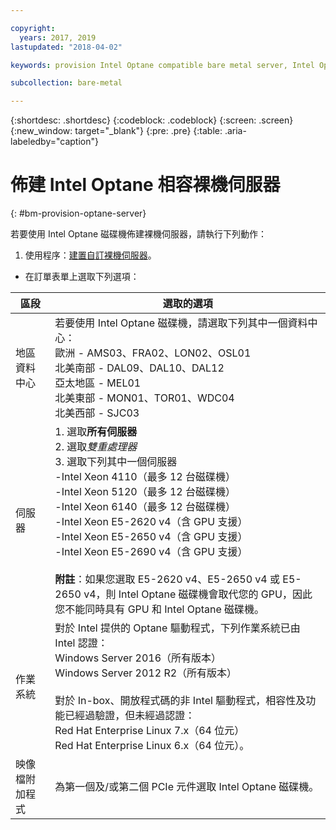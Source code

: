 ```yaml
---

copyright:
  years: 2017, 2019
lastupdated: "2018-04-02"

keywords: provision Intel Optane compatible bare metal server, Intel Optane, optane 

subcollection: bare-metal

---
```


{:shortdesc: .shortdesc}
{:codeblock: .codeblock}
{:screen: .screen}
{:new_window: target="_blank"}
{:pre: .pre}
{:table: .aria-labeledby="caption"}

# 佈建 Intel Optane 相容裸機伺服器
{: #bm-provision-optane-server}

若要使用 Intel Optane 磁碟機佈建裸機伺服器，請執行下列動作：
1. 使用程序：[建置自訂裸機伺服器](/docs/infrastructure/bare-metal?topic=bare-metal-ordering-baremetal-server)。
* 在訂單表單上選取下列選項：

|區段|選取的選項
|------|------|
|地區資料中心|若要使用 Intel Optane 磁碟機，請選取下列其中一個資料中心：<br>歐洲 - AMS03、FRA02、LON02、OSL01<br>北美南部 - DAL09、DAL10、DAL12<br>亞太地區 - MEL01<br>北美東部 - MON01、TOR01、WDC04<br>北美西部 - SJC03<br>|
|伺服器|1. 選取**所有伺服器**<br>2. 選取*雙重處理器*<br>3. 選取下列其中一個伺服器<br>-Intel Xeon 4110（最多 12 台磁碟機）<br>-Intel Xeon 5120（最多 12 台磁碟機）<br>-Intel Xeon 6140（最多 12 台磁碟機）<br>-Intel Xeon E5-2620 v4（含 GPU 支援）<br>-Intel Xeon E5-2650 v4（含 GPU 支援）<br>-Intel Xeon E5-2690 v4（含 GPU 支援）<br><br>  **附註**：如果您選取 E5-2620 v4、E5-2650 v4 或 E5-2650 v4，則 Intel Optane 磁碟機會取代您的 GPU，因此您不能同時具有 GPU 和 Intel Optane 磁碟機。|
|作業系統|對於 Intel 提供的 Optane 驅動程式，下列作業系統已由 Intel 認證：<br>Windows Server 2016（所有版本）<br>Windows Server 2012 R2（所有版本）<br><br>對於 In-box、開放程式碼的非 Intel 驅動程式，相容性及功能已經過驗證，但未經過認證：<br>Red Hat Enterprise Linux 7.x（64 位元）<br>Red Hat Enterprise Linux 6.x（64 位元）。
|映像檔附加程式|為第一個及/或第二個 PCIe 元件選取 Intel Optane 磁碟機。|
